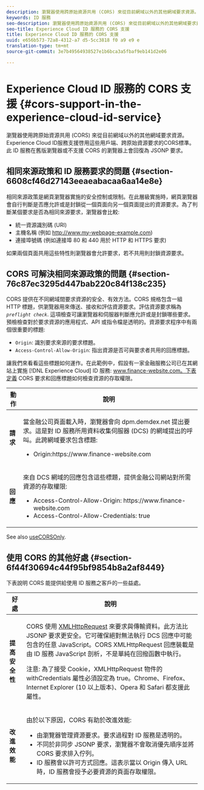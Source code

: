 ```yaml
---
description: 瀏覽器使用跨原始資源共用 (CORS) 來從目前網域以外的其他網域要求資源。Experience Cloud ID服務支援啓用這些用戶端、跨原始資源要求的CORS標準。此 ID 服務在舊版瀏覽器或不支援 CORS 的瀏覽器上會回復為 JSONP 要求。
keywords: ID 服務
seo-description: 瀏覽器使用跨原始資源共用 (CORS) 來從目前網域以外的其他網域要求資源。Experience Cloud ID服務支援啓用這些用戶端、跨原始資源要求的CORS標準。此 ID 服務在舊版瀏覽器或不支援 CORS 的瀏覽器上會回復為 JSONP 要求。
seo-title: Experience Cloud ID 服務的 CORS 支援
title: Experience Cloud ID 服務的 CORS 支援
uuid: e656b573-72a8-4312-a7 d5-5cc3818 f0 a9 e9 e
translation-type: tm+mt
source-git-commit: 3e7b49564938527e1b6bca3a5fbaf9eb141d2e06

---
```



# Experience Cloud ID 服務的 CORS 支援 {#cors-support-in-the-experience-cloud-id-service}

瀏覽器使用跨原始資源共用 (CORS) 來從目前網域以外的其他網域要求資源。Experience Cloud ID服務支援啓用這些用戶端、跨原始資源要求的CORS標準。此 ID 服務在舊版瀏覽器或不支援 CORS 的瀏覽器上會回復為 JSONP 要求。

## 相同來源政策和 ID 服務要求的問題 {#section-6608cf46d27143eeaeabacaa6aa14e8e}

相同來源政策是網頁瀏覽器實施的安全控制或限制。在此層級實施時，網頁瀏覽器會自行判斷是否應允許或是封鎖從一個頁面向另一個頁面提出的資源要求。為了判斷某個要求是否為相同來源要求，瀏覽器會比較:

* 統一資源識別碼 (URI)
* 主機名稱 (例如 http://www.my-webpage-example.com)
* 連接埠號碼 (例如連接埠 80 和 440 用於 HTTP 和 HTTPS 要求)

如果兩個頁面共用這些特性則瀏覽器會允許要求，若不共用則封鎖資源要求。

## CORS 可解決相同來源政策的問題 {#section-76c87ec3295d447bab220c84f138c235}

CORS 提供在不同網域間要求資源的安全、有效方法。CORS 規格包含一組 HTTP 標題，供瀏覽器用來傳送、接收和評估資源要求。評估資源要求稱為 *`preflight check`*. 這項檢查可讓瀏覽器和伺服器判斷應允許或是封鎖哪些要求。預檢檢查對於要求資源的應用程式、API 或指令檔是透明的。資源要求程序中有兩個很重要的標題:

* `Origin`: 識別要求來源的要求標題。
* `Access-Control-Allow-Origin`: 指出資源是否可與要求者共用的回應標題。

讓我們來看看這些標題如何運作。在此範例中，假設有一家金融服務公司已在其網站上實施 [!DNL Experience Cloud] ID 服務: www.finance-website.com。下表定義 CORS 要求和回應標題如何檢查資源的存取權限。

<table id="table_B004ACF52B5A4D33B1DCF7EA77BE4E6D"> 
 <thead> 
  <tr> 
   <th colname="col1" class="entry"> 動作 </th> 
   <th colname="col2" class="entry"> 說明 </th> 
  </tr> 
 </thead>
 <tbody> 
  <tr> 
   <td colname="col1"> <p> <b>請求</b> </p> </td> 
   <td colname="col2"> <p>當金融公司頁面載入時，瀏覽器會向 <span class="codeph">dpm.demdex.net</span> 提出要求。這是對 ID 服務所用資料收集伺服器 (DCS) 的網域提出的呼叫。此跨網域要求包含標題: </p> <p> 
     <ul class="simplelist"> 
      <li> <span class="codeph"> Origin:https://www.finance-website.com</span> </li> 
     </ul> </p> </td> 
  </tr> 
  <tr> 
   <td colname="col1"> <p> <b>回應</b> </p> </td> 
   <td colname="col2"> <p>來自 DCS 網域的回應包含這些標題，提供金融公司網站對所需資源的存取權限: </p> <p> 
     <ul class="simplelist"> 
      <li> <span class="codeph"> Access-Control-Allow-Origin: https://www.finance-website.com</span> </li> 
      <li> <span class="codeph"> Access-Control-Allow-Credentials: true</span> </li> 
     </ul> </p> </td> 
  </tr> 
 </tbody> 
</table>

See also [useCORSOnly](../library/function-vars/use-cors-only.md#reference-8a9a143d838b48d6b23329b84b13e1fa).

## 使用 CORS 的其他好處 {#section-6f44f30694c44f95bf9854b8a2af8449}

下表說明 CORS 能提供給使用 ID 服務之客戶的一些益處。

<table id="table_AEB51A263D454F90B66E8C8D0513CF79"> 
 <thead> 
  <tr> 
   <th colname="col1" class="entry"> 好處 </th> 
   <th colname="col2" class="entry"> 說明 </th> 
  </tr>
 </thead>
 <tbody> 
  <tr> 
   <td colname="col1"> <p><b>提高安全性</b> </p> </td> 
   <td colname="col2"> <p>CORS 使用 <a href="https://developer.mozilla.org/en-US/docs/Web/API/XMLHttpRequest" format="https" scope="external"> XMLHttpRequest</a> 來要求與傳輸資料。此方法比 JSONP 要求更安全。它可確保絕對無法執行 DCS 回應中可能包含的任意 JavaScript。CORS XMLHttpRequest 回應裝載是由 ID 服務 JavaScript 剖析，不是單純在回撥函數中執行。 </p> <p> <p>注意: 為了接受 Cookie，<span class="codeph">XMLHttpRequest</span> 物件的 <span class="codeph">withCredentials</span> 屬性必須設定為 <span class="codeph">true</span>。Chrome、Firefox、Internet Explorer (10 以上版本)、Opera 和 Safari 都支援此屬性。 </p> </p> </td> 
  </tr> 
  <tr> 
   <td colname="col1"> <p><b>改進效能</b> </p> </td> 
   <td colname="col2"> <p>由於以下原因，CORS 有助於改進效能: </p> 
    <ul id="ul_EC3A178003A94D70883B914050D7C464"> 
     <li id="li_F8B44352BFBB46CDBD07AE40B9F2D0EC">由瀏覽器管理資源要求。要求過程對 ID 服務是透明的。 </li> 
     <li id="li_C63E43A4CAB84210AB6A39100E5864BE">不同於非同步 JSONP 要求，瀏覽器不會取消優先順序並將 CORS 要求排入佇列。 </li> 
     <li id="li_1A2A15F591B84D1BAED3CFAB391EEBEC">ID 服務會以許可方式回應。這表示當以 <span class="codeph">Origin</span> 傳入 URL 時，ID 服務會授予必要資源的頁面存取權限。 </li> 
    </ul> </td> 
  </tr> 
 </tbody> 
</table>

